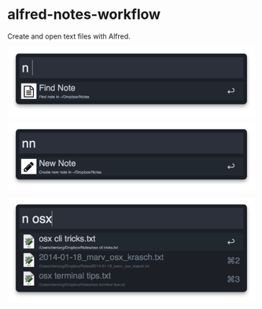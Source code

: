 # alfred-notes-workflow

Create and open text files with Alfred.

![Find note](screenshots/find-note.png "Find note")

![Create new note](screenshots/new-note.png "Create new note")

![Notes found](screenshots/found-notes.png "Notes found")
